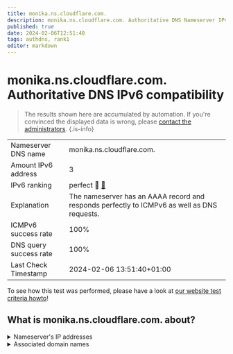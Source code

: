 ```yaml
---
title: monika.ns.cloudflare.com.
description: monika.ns.cloudflare.com. Authoritative DNS Nameserver IPv6 compatibility
published: true
date: 2024-02-06T12:51:40
tags: authdns, rank1
editor: markdown
---
```


# monika.ns.cloudflare.com. Authoritative DNS IPv6 compatibility

> The results shown here are accumulated by automation. If you're convinced the displayed data is wrong, please [contact the administrators](/howto/chat). 
{.is-info}




|   |   |
| - | - |
| Nameserver DNS name | monika.ns.cloudflare.com.
| Amount IPv6 address | 3
| IPv6 ranking | perfect :1st_place_medal: [🔗](/howto/ranking) |
| Explanation | The nameserver has an AAAA record and responds perfectly to ICMPv6 as well as DNS requests. |
| ICMPv6 success rate | 100%|
| DNS query success rate | 100% |
| Last Check Timestamp | 2024-02-06 13:51:40+01:00 |

To see how this test was performed, please have a look at [our website test criteria howto](/howto/testcriteria/authdns)!


## What is monika.ns.cloudflare.com. about?




<details>
<summary>Nameserver's IP addresses</summary>

2606:4700:50::a29f:2638

2803:f800:50::6ca2:c238

2a06:98c1:50::ac40:2238

</details>



<details>
<summary>Associated domain names</summary>

dgraph.io

</details>
